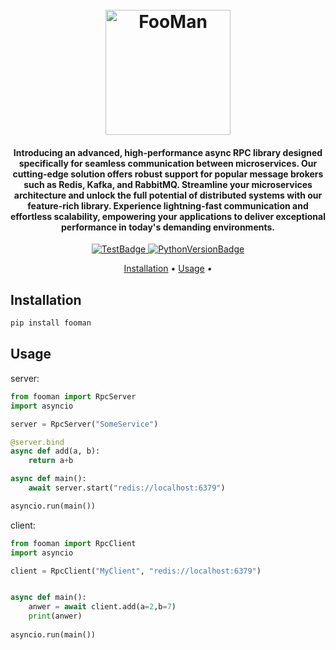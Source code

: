<h1 align="center">
  <br>
  <a href="https://amirbahador-hub.github.io/fooman/"><img src="https://raw.githubusercontent.com/amirbahador-hub/fooman/main/logo.png" alt="FooMan" width="200"></a>
</h1>

<h4 align="center">Introducing an advanced, high-performance async RPC library designed specifically for seamless communication between microservices. Our cutting-edge solution offers robust support for popular message brokers such as Redis, Kafka, and RabbitMQ. Streamline your microservices architecture and unlock the full potential of distributed systems with our feature-rich library. Experience lightning-fast communication and effortless scalability, empowering your applications to deliver exceptional performance in today's demanding environments.</h4>

<p align="center">
  <a href="https://img.shields.io/badge/test-pass-green">
    <img src="https://img.shields.io/badge/test-pass-brightgreen"
         alt="TestBadge">
  </a>
  <a href="https://img.shields.io/badge/python-3.10-blue">
    <img src="https://img.shields.io/badge/python-3.10-blue"
         alt="PythonVersionBadge">
  </a>


</p>


<p align="center">
  <a href="#installation">Installation</a> •
  <a href="#usage">Usage</a> •
</p>

## Installation
```bash
pip install fooman
```

## Usage
server:
```python
from fooman import RpcServer
import asyncio

server = RpcServer("SomeService")

@server.bind
async def add(a, b):
    return a+b

async def main():
    await server.start("redis://localhost:6379")

asyncio.run(main())
```
client:
```python
from fooman import RpcClient
import asyncio

client = RpcClient("MyClient", "redis://localhost:6379")


async def main():
    anwer = await client.add(a=2,b=7)
    print(anwer)
    
asyncio.run(main())
```
